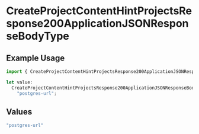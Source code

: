 # CreateProjectContentHintProjectsResponse200ApplicationJSONResponseBodyType

## Example Usage

```typescript
import { CreateProjectContentHintProjectsResponse200ApplicationJSONResponseBodyType } from "@vercel/sdk/models/operations";

let value:
  CreateProjectContentHintProjectsResponse200ApplicationJSONResponseBodyType =
    "postgres-url";
```

## Values

```typescript
"postgres-url"
```